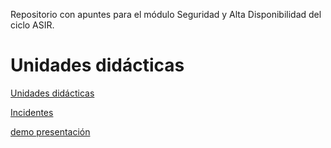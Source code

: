 Repositorio con apuntes para el módulo Seguridad y Alta Disponibilidad del ciclo ASIR.

# Unidades didácticas

[Unidades didácticas](index.md)

[Incidentes](incidentes.md)

[demo presentación](UD0/slides/demo.md)


